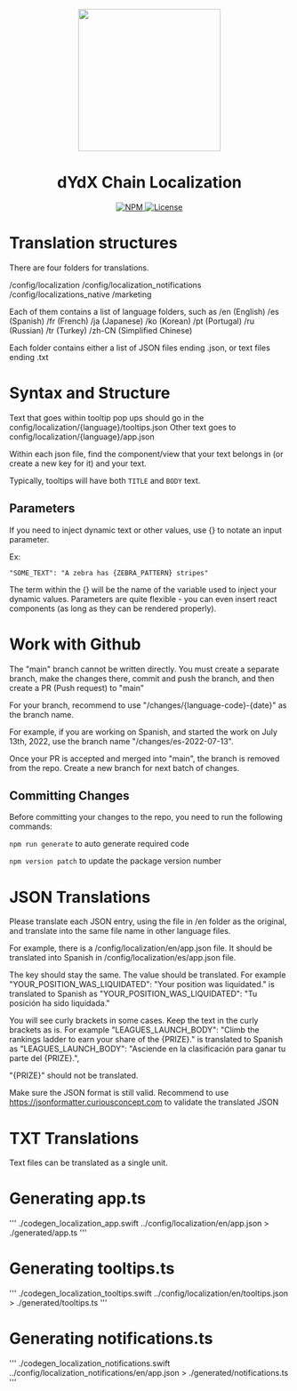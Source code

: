 <p align="center"><img src="https://dydx.exchange/icon.svg?" width="256" /></p>

<h1 align="center">dYdX Chain Localization</h1>

<div align="center">
  <a href='https://www.npmjs.com/package/@dydxprotocol/v4-localization'>
    <img src='https://img.shields.io/npm/v/@dydxprotocol/v4-localization.svg' alt='NPM'/>
  </a>
  <a href='https://github.com/dydxprotocol/v4-localization/blob/main/LICENSE'>
    <img src='https://img.shields.io/badge/License-AGPL_v3-blue.svg' alt='License' />
  </a>
</div>

# Translation structures

There are four folders for translations.

/config/localization
/config/localization_notifications
/config/localizations_native
/marketing

Each of them contains a list of language folders, such as
/en (English)
/es (Spanish)
/fr (French)
/ja (Japanese)
/ko (Korean)
/pt (Portugal)
/ru (Russian)
/tr (Turkey)
/zh-CN (Simplified Chinese)

Each folder contains either a list of JSON files ending .json, or text files ending .txt

# Syntax and Structure

Text that goes within tooltip pop ups should go in the config/localization/{language}/tooltips.json
Other text goes to config/localization/{language}/app.json

Within each json file, find the component/view that your text belongs in (or create a new key for it) and your text.

Typically, tooltips will have both `TITLE` and `BODY` text.

## Parameters

If you need to inject dynamic text or other values, use {} to notate an input parameter.

Ex:
```
"SOME_TEXT": "A zebra has {ZEBRA_PATTERN} stripes"
```

The term within the {} will be the name of the variable used to inject your dynamic values.
Parameters are quite flexible - you can even insert react components (as long as they can be rendered properly).


# Work with Github

The "main" branch cannot be written directly. You must create a separate branch, make the changes there, commit and push the branch, and then create a PR (Push request) to "main"

For your branch, recommend to use "/changes/{language-code}-{date}" as the branch name.

For example, if you are working on Spanish, and started the work on July 13th, 2022, use the branch name "/changes/es-2022-07-13".

Once your PR is accepted and merged into "main", the branch is removed from the repo. Create a new branch for next batch of changes.

## Committing Changes
Before committing your changes to the repo, you need to run the following commands: 

`npm run generate` to auto generate required code

`npm version patch` to update the package version number


# JSON Translations

Please translate each JSON entry, using the file in /en folder as the original, and translate into the same file name in other language files.

For example, there is a /config/localization/en/app.json file. It should be translated into Spanish in /config/localization/es/app.json file.

The key should stay the same. The value should be translated. For example
"YOUR_POSITION_WAS_LIQUIDATED": "Your position was liquidated." is translated to Spanish as
"YOUR_POSITION_WAS_LIQUIDATED": "Tu posición ha sido liquidada."

You will see curly brackets in some cases. Keep the text in the curly brackets as is. For example
"LEAGUES_LAUNCH_BODY": "Climb the rankings ladder to earn your share of the {PRIZE}." is translated to Spanish as
"LEAGUES_LAUNCH_BODY": "Asciende en la clasificación para ganar tu parte del {PRIZE}.",

"{PRIZE}" should not be translated.

Make sure the JSON format is still valid. Recommend to use https://jsonformatter.curiousconcept.com to validate the translated JSON

# TXT Translations

Text files can be translated as a single unit.

# Generating app.ts
'''
./codegen_localization_app.swift ../config/localization/en/app.json > ./generated/app.ts
'''

# Generating tooltips.ts
'''
./codegen_localization_tooltips.swift ../config/localization/en/tooltips.json > ./generated/tooltips.ts
'''

# Generating notifications.ts
'''
./codegen_localization_notifications.swift ../config/localization_notifications/en/app.json > ./generated/notifications.ts
'''
